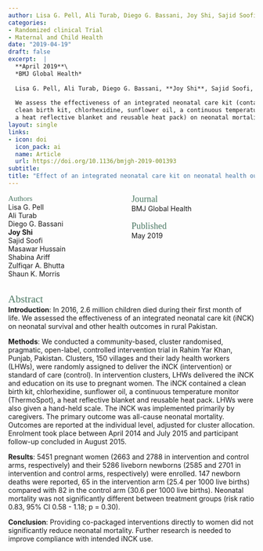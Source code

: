 ```yaml
---
author: Lisa G. Pell, Ali Turab, Diego G. Bassani, Joy Shi, Sajid Soofi, Masawar Hussain, Shabina Ariff, Zulfiqar A. Bhutta, Shaun K. Morris
categories: 
- Randomized clinical Trial
- Maternal and Child Health
date: "2019-04-19"
draft: false
excerpt:  |
  **April 2019**\
  *BMJ Global Health*
  
  Lisa G. Pell, Ali Turab, Diego G. Bassani, **Joy Shi**, Sajid Soofi, Masawar Hussain, Shabina Ariff, Zulfiqar A. Bhutta, Shaun K. Morris
  
  We assess the effectiveness of an integrated neonatal care kit (containing 
  clean birth kit, chlorhexidine, sunflower oil, a continuous temperature monitor, 
  a heat reflective blanket and reusable heat pack) on neonatal mortality.
layout: single
links:
- icon: doi
  icon_pack: ai
  name: Article
  url: https://doi.org/10.1136/bmjgh-2019-001393
subtitle: 
title: "Effect of an integrated neonatal care kit on neonatal health outcomes: a cluster randomised controlled trial in rural Pakistan"
---
```

<style>
.column-left{
  float: left;
  width: 50%;
  text-align: left;
}
.column-right{
  float: right;
  width: 50%;
  text-align: left;
}
.footer {
  clear: both;
  width: 100%;
}
</style>

<div class="column-left">
  <span style="color:#4b7863; font-family: 'Bitter'; font-size: 1.1em; font-weight: 100">Authors</span><br>
  Lisa G. Pell<br>
  Ali Turab<br>
  Diego G. Bassani<br>
  <b>Joy Shi</b><br>
  Sajid Soofi<br>
  Masawar Hussain<br>
  Shabina Ariff<br>
  Zulfiqar A. Bhutta<br>
  Shaun K. Morris
</div>
<div class="column-right">
  <span style="color:#4b7863; font-family: 'Garamond'; font-size: 1.3em; font-weight: 100">Journal</span><br>  
  BMJ Global Health<br><br>
  <span style="color:#4b7863; font-family: 'Garamond'; font-size: 1.3em; font-weight: 100">Published</span><br>  
  May 2019<br><br>
</div>
<div class="footer"><br></div>

<span style="color:#4b7863; font-family: 'Garamond'; font-size: 1.5em; font-weight: 100">Abstract</span>  
**Introduction**: In 2016, 2.6 million children died during their first month of life. We assessed the effectiveness of an integrated neonatal care kit (iNCK) on neonatal survival and other health outcomes in rural Pakistan.

**Methods**: We conducted a community-based, cluster randomised, pragmatic, open-label, controlled intervention trial in Rahim Yar Khan, Punjab, Pakistan. Clusters, 150 villages and their lady health workers (LHWs), were randomly assigned to deliver the iNCK (intervention) or standard of care (control). In intervention clusters, LHWs delivered the iNCK and education on its use to pregnant women. The iNCK contained a clean birth kit, chlorhexidine, sunflower oil, a continuous temperature monitor (ThermoSpot), a heat reflective blanket and reusable heat pack. LHWs were also given a hand-held scale. The iNCK was implemented primarily by caregivers. The primary outcome was all-cause neonatal mortality. Outcomes are reported at the individual level, adjusted for cluster allocation. Enrolment took place between April 2014 and July 2015 and participant follow-up concluded in August 2015.

**Results**: 5451 pregnant women (2663 and 2788 in intervention and control arms, respectively) and their 5286 liveborn newborns (2585 and 2701 in intervention and control arms, respectively) were enrolled. 147 newborn deaths were reported, 65 in the intervention arm (25.4 per 1000 live births) compared with 82 in the control arm (30.6 per 1000 live births). Neonatal mortality was not significantly different between treatment groups (risk ratio 0.83, 95% CI 0.58 - 1.18; p = 0.30).

**Conclusion**: Providing co-packaged interventions directly to women did not significantly reduce neonatal mortality. Further research is needed to improve compliance with intended iNCK use.

